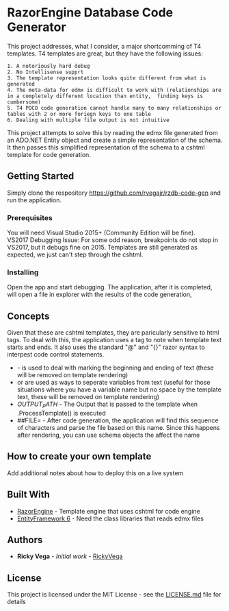 # RazorEngine Database Code Generator

This project addresses, what I consider, a major shortcomming of T4 templates.   T4 templates are great, but they have the following issues:
	
	1. A notoriously hard debug
	2. No Intellisense supprt
 	3. The template representation looks quite different from what is generated
	4. The meta-data for edmx is difficult to work with (relationships are in a completely different location than entity,  finding keys is cumbersome)
	5. T4 POCO code generation cannot handle many to many relationships or tables with 2 or more foriegn keys to one table 
	6. Dealing with multiple file output is not intuitive
	
This project attempts to solve this by reading the edmx file generated from an ADO.NET Entity object and create a simple representation of the schema.  It then passes 
this simplified representation of the schema to a cshtml template for code generation.   

## Getting Started

Simply clone the respository https://github.com/rvegajr/rzdb-code-gen and run the application.  

### Prerequisites

You will need Visual Studio 2015+ (Community Edition will be fine).  
VS2017 Debugging Issue:  For some odd reason,  breakpoints do not stop in VS2017,  but it debugs fine on 2015.  Templates are still generated as expected,  we just can't step through the cshtml.

### Installing

Open the app and start debugging.   The application, after it is completed, will open a file in explorer with the results of the code generation,

## Concepts

Given that these are cshtml templates, they are paricularly sensitive to html tags.  To deal with this, the application uses a <t> tag to note when template text starts and ends. 
It also uses the standard "@" and "{}" razor syntax to interpest code control statements.  
* <t></t> - is used to deal with marking the beginning and ending of text (these will be removed on template rendering)
* <t/> or <t /> are used as ways to seperate variables from text (useful for those situations where you have a variable name but no space by the template text, these will be removed on template rendering)
* $OUTPUT_PATH$ - The Output that is passed to the template when .ProcessTemplate() is executed
* ##FILE= - After code generation, the application will find this sequence of characters and parse the file based on this name. Since this happens after rendering, you can use schema objects the affect the name  

## How to create your own template

Add additional notes about how to deploy this on a live system

## Built With

* [RazorEngine](https://antaris.github.io/RazorEngine/) - Template engine that uses cshtml for code engine
* [EntityFramework 6](https://www.nuget.org/packages/EntityFramework/) - Need the class libraries that reads edmx files

## Authors

* **Ricky Vega** - *Initial work* - [RickyVega](https://github.com/rvegajr)

## License

This project is licensed under the MIT License - see the [LICENSE.md](LICENSE.md) file for details
